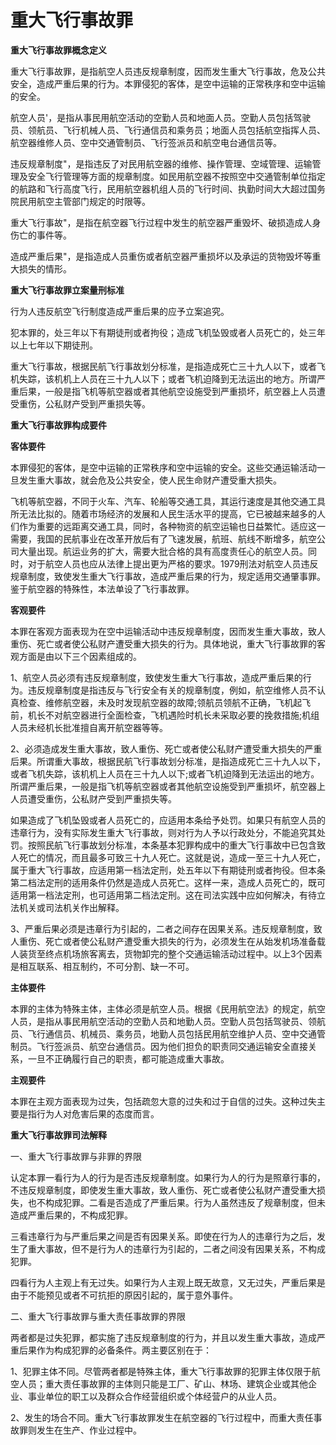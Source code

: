 # 重大飞行事故罪

 

**重大飞行事故罪概念定义**

重大飞行事故罪，是指航空人员违反规章制度，因而发生重大飞行事故，危及公共安全，造成严重后果的行为。本罪侵犯的客体，是空中运输的正常秩序和空中运输的安全。

航空人员'，是指从事民用航空活动的空勤人员和地面人员。空勤人员包括驾驶员、领航员、飞行机械人员、飞行通信员和乘务员；地面人员包括航空指挥人员、航空器维修人员、空中交通管制员、飞行签派员和航空电台通信员等。

违反规章制度"，是指违反了对民用航空器的维修、操作管理、空域管理、运输管理及安全飞行管理等方面的规章制度。如民用航空器不按照空中交通管制单位指定的航路和飞行高度飞行，民用航空器机组人员的飞行时间、执勤时间大大超过国务院民用航空主管部门规定的时限等。

重大飞行事故"，是指在航空器飞行过程中发生的航空器严重毁坏、破损造成人身伤亡的事件等。

造成严重后果"，是指造成人员重伤或者航空器严重损坏以及承运的货物毁坏等重大损失的情形。

**重大飞行事故罪立案量刑标准**

行为人违反航空飞行制度造成严重后果的应予立案追究。

犯本罪的，处三年以下有期徒刑或者拘役；造成飞机坠毁或者人员死亡的，处三年以上七年以下期徒刑。

重大飞行事故，根据民航飞行事故划分标准，是指造成死亡三十九人以下，或者飞机失踪，该机机上人员在三十九人以下；或者飞机迫降到无法运出的地方。所谓严重后果，一般是指飞机等航空器或者其他航空设施受到严重损坏，航空器上人员遭受重伤，公私财产受到严重损失等。

**重大飞行事故罪构成要件**

**客体要件** 

本罪侵犯的客体，是空中运输的正常秩序和空中运输的安全。这些交通运输活动一旦发生重大事故，就会危及公共安全，使人民生命财产遭受重大损失。

飞机等航空器，不同于火车、汽车、轮船等交通工具，其运行速度是其他交通工具所无法比拟的。随着市场经济的发展和人民生活水平的提高，它已被越来越多的人们作为重要的远距离交通工具，同时，各种物资的航空运输也日益繁忙。适应这一需要，我国的民航事业在改革开放后有了飞速发展，航班、航线不断增多，航空公司大量出现。航运业务的扩大，需要大批合格的具有高度责任心的航空人员。同时，对于航空人员也应从法律上提出更为严格的要求。1979刑法对航空人员违反规章制度，致使发生重大飞行事故，造成严重后果的行为，规定适用交通肇事罪。鉴于航空器的特殊性，本法单设了飞行事故罪。

**客观要件** 

本罪在客观方面表现为在空中运输活动中违反规章制度，因而发生重大事故，致人重伤、死亡或者使公私财产遭受重大损失的行为。具体地说，重大飞行事故罪的客观方面是由以下三个因素组成的。

1、航空人员必须有违反规章制度，致使发生重大飞行事故，造成严重后果的行为。违反规章制度是指违反与飞行安全有关的规章制度，例如，航空维修人员不认真检查、维修航空器，未及时发现航空器的故障;领航员领航不正确，飞机起飞前，机长不对航空器进行全面检查，飞机遇险时机长未采取必要的挽救措施;机组人员未经机长批准擅自离开航空器等等。 

2、必须造成发生重大事故，致人重伤、死亡或者使公私财产遭受重大损失的严重后果。所谓重大事故，根据民航飞行事故划分标准，是指造成死亡三十九人以下，或者飞机失踪，该机机上人员在三十九人以下;或者飞机迫降到无法运出的地方。所谓严重后果，一般是指飞机等航空器或者其他航空设施受到严重损坏，航空器上人员遭受重伤，公私财产受到严重损失等。 

如果造成了飞机坠毁或者人员死亡的，应适用本条给予处罚。如果只有航空人员的违章行为，没有实际发生重大飞行事故，则对行为人予以行政处分，不能追究其处罚。按照民航飞行事故划分标准，本条基本犯罪构成中的重大飞行事故中已包含致人死亡的情况，而且最多可致三十九人死亡。这就是说，造成一至三十九人死亡，属于重大飞行事故，应适用第一档法定刑，处五年以下有期徒刑或者拘役。但本条第二档法定刑的适用条件仍然是造成人员死亡。这样一来，造成人员死亡的，既可适用第一档法定刑，也可适用第二档法定刑。这在司法实践中应如何解决，有待立法机关或司法机关作出解释。

3、严重后果必须是违章行为引起的，二者之间存在因果关系。违反规章制度，致人重伤、死亡或者使公私财产遭受重大损失的行为，必须发生在从始发机场准备载人装货至终点机场旅客离去，货物卸完的整个交通运输活动过程中。以上3个因素是相互联系、相互制约，不可分割、缺一不可。 

**主体要件** 

本罪的主体为特殊主体，主体必须是航空人员。根据《民用航空法》的规定，航空人员，是指从事民用航空活动的空勤人员和地勤人员。空勤人员包括驾驶员、领航员、飞行通信员、机械员、乘务员，地勤人员包括民用航空维护人员、空中交通管制员。飞行签派员、航空台通信员。因为他们担负的职责同交通运输安全直接关系，一旦不正确履行自己的职责，都可能造成重大事故。

**主观要件** 

本罪在主观方面表现为过失，包括疏忽大意的过失和过于自信的过失。这种过失主要是指行为人对危害后果的态度而言。

**重大飞行事故罪司法解释**

一、重大飞行事故罪与非罪的界限

认定本罪一看行为人的行为是否违反规章制度。如果行为人的行为是照章行事的，不违反规章制度，即使发生重大事故，致人重伤、死亡或者使公私财产遭受重大损失，也不构成犯罪。二看是否造成了严重后果。行为人虽然违反了规章制度，但未造成严重后果的，不构成犯罪。

三看违章行为与严重后果之间是否有因果关系。即使在行为人的违章行为之后，发生了重大事故，但不是行为人的违章行为引起的，二者之间没有因果关系，不构成犯罪。

四看行为人主观上有无过失。如果行为人主观上既无故意，又无过失，严重后果是由于不能预见或者不可抗拒的原因引起的，属于意外事件。

二、重大飞行事故罪与重大责任事故罪的界限

两者都是过失犯罪，都实施了违反规章制度的行为，并且以发生重大事故，造成严重后果作为构成犯罪的必备条件。两主要区别在于：

1、犯罪主体不同。尽管两者都是特殊主体，重大飞行事故罪的犯罪主体仅限于航空人员；重大责任事故罪的主体则只能是工厂、矿山、林场、建筑企业或其他企业、事业单位的职工以及群众合作经营组织或个体经营户的从业人员。

2、发生的场合不同。重大飞行事故罪发生在航空器的飞行过程中，而重大责任事故罪则发生在生产、作业过程中。

